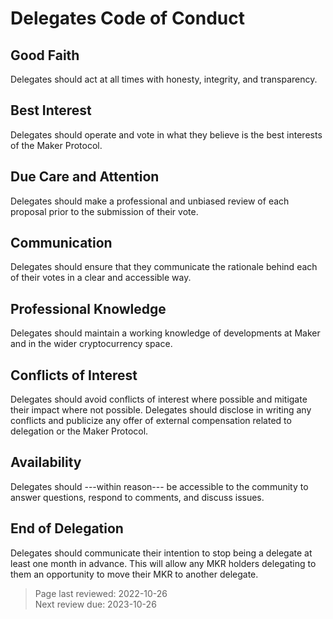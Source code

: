 # Delegates Code of Conduct

## Good Faith

Delegates should act at all times with honesty, integrity, and transparency.

## Best Interest

Delegates should operate and vote in what they believe is the best interests of the Maker Protocol.

## Due Care and Attention

Delegates should make a professional and unbiased review of each proposal prior to the submission of their vote.

## Communication

Delegates should ensure that they communicate the rationale behind each of their votes in a clear and accessible way.

## Professional Knowledge

Delegates should maintain a working knowledge of developments at Maker and in the wider cryptocurrency space.

## Conflicts of Interest

Delegates should avoid conflicts of interest where possible and mitigate their impact where not possible. Delegates should disclose in writing any conflicts and publicize any offer of external compensation related to delegation or the Maker Protocol.

## Availability

Delegates should ---within reason--- be accessible to the community to answer questions, respond to comments, and discuss issues.

## End of Delegation

Delegates should communicate their intention to stop being a delegate at least one month in advance. This will allow any MKR holders delegating to them an opportunity to move their MKR to another delegate.

>Page last reviewed: 2022-10-26  
>Next review due: 2023-10-26  

